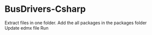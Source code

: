 # BusDrivers-Csharp
Extract files in one folder.
Add the all packages in the packages folder
Update edmx file
Run
